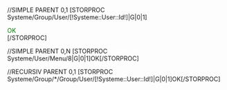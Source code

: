 //SIMPLE PARENT 0,1
[STORPROC Systeme/Group/User/[!Systeme::User::Id!]|G|0|1]
    <div style="color: green">OK</div>
[/STORPROC]

//SIMPLE PARENT 0,N
[STORPROC Systeme/User/Menu/8|G|0|1]OK[/STORPROC]

//RECURSIV PARENT 0,1
[STORPROC Systeme/Group/*/Group/User/[!Systeme::User::Id!]|G|0|1]OK[/STORPROC]